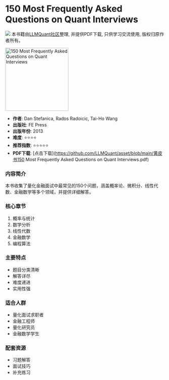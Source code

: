 # 150 Most Frequently Asked Questions on Quant Interviews

![](https://fastly.jsdelivr.net/gh/bucketio/img3@main/2024/09/04/1725464231869-e0b2f727-2a0f-4270-bf6c-31ddc350426a.gif)
本书籍由[LLMQuant社区](https://llmquant.com/)整理, 并提供PDF下载, 只供学习交流使用, 版权归原作者所有。

<img src="cover.jpg" alt="150 Most Frequently Asked Questions on Quant Interviews" width="200"/>

- **作者**: Dan Stefanica, Rados Radoicic, Tai-Ho Wang
- **出版社**: FE Press
- **出版年份**: 2013
- **难度**: ⭐⭐⭐⭐
- **推荐指数**: ⭐⭐⭐⭐⭐
- **PDF下载**: [点击下载](<https://github.com/LLMQuant/asset/blob/main/黄皮书150> Most Frequently Asked Questions on Quant Interviews.pdf)

### 内容简介

本书收集了量化金融面试中最常见的150个问题，涵盖概率论、微积分、线性代数、金融数学等多个领域，并提供详细解答。

### 核心章节

1. 概率与统计
2. 数学分析
3. 线性代数
4. 金融数学
5. 编程算法

### 主要特点

- 题目分类清晰
- 解答详尽
- 难度递进
- 实用性强

### 适合人群

- 量化面试求职者
- 金融工程师
- 量化研究员
- 金融数学学生

### 配套资源

- 习题解答
- 面试技巧
- 补充练习
